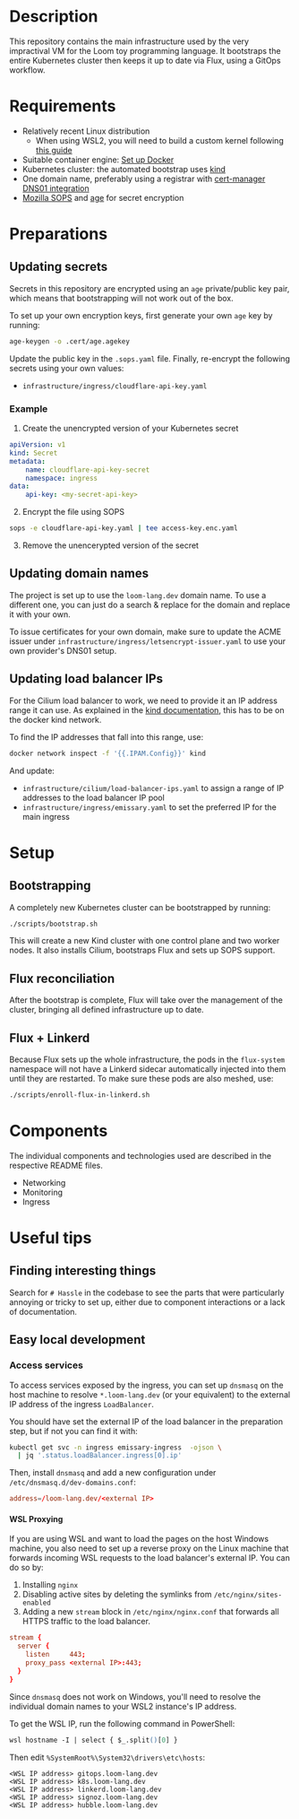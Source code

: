 # Description

This repository contains the main infrastructure used by the very impractival VM for the Loom toy programming language. It bootstraps the entire Kubernetes cluster then keeps it up to date via Flux, using a GitOps workflow.

# Requirements

- Relatively recent Linux distribution
  - When using WSL2, you will need to build a custom kernel following [this guide](https://wsl.dev/wslcilium/)
- Suitable container engine: [Set up Docker](https://docs.docker.com/engine/install/)
- Kubernetes cluster: the automated bootstrap uses [kind](https://kind.sigs.k8s.io/docs/user/quick-start/#installation)
- One domain name, preferably using a registrar with [cert-manager DNS01 integration](https://cert-manager.io/docs/configuration/acme/dns01/)
- [Mozilla SOPS](https://github.com/getsops/sops) and [age](https://github.com/FiloSottile/age) for secret encryption

# Preparations

## Updating secrets
Secrets in this repository are encrypted using an `age` private/public key pair, which means that bootstrapping will not work out of the box.

To set up your own encryption keys, first generate your own `age` key by running:

```bash
age-keygen -o .cert/age.agekey
```

Update the public key in the `.sops.yaml` file. Finally, re-encrypt the following secrets using your own values:

- `infrastructure/ingress/cloudflare-api-key.yaml`

### Example

1. Create the unencrypted version of your Kubernetes secret

```yaml
apiVersion: v1
kind: Secret
metadata:
    name: cloudflare-api-key-secret
    namespace: ingress
data:
    api-key: <my-secret-api-key>

```

2. Encrypt the file using SOPS

```bash
sops -e cloudflare-api-key.yaml | tee access-key.enc.yaml
```

3. Remove the unencerypted version of the secret

## Updating domain names

The project is set up to use the `loom-lang.dev` domain name. To use a different one, you can just do a search & replace for the domain and replace it with your own.

To issue certificates for your own domain, make sure to update the ACME issuer under `infrastructure/ingress/letsencrypt-issuer.yaml` to use your own provider's DNS01 setup.

## Updating load balancer IPs

For the Cilium load balancer to work, we need to provide it an IP address range it can use. As explained in the [kind documentation](https://kind.sigs.k8s.io/docs/user/loadbalancer/), this has to be on the docker kind network.

To find the IP addresses that fall into this range, use:

```bash
docker network inspect -f '{{.IPAM.Config}}' kind
```

And update:

- `infrastructure/cilium/load-balancer-ips.yaml` to assign a range of IP addresses to the load balancer IP pool
- `infrastructure/ingress/emissary.yaml` to set the preferred IP for the main ingress

# Setup

## Bootstrapping

A completely new Kubernetes cluster can be bootstrapped by running:

```bash
./scripts/bootstrap.sh
```

This will create a new Kind cluster with one control plane and two worker nodes. It also installs Cilium, bootstraps Flux and sets up SOPS support.

## Flux reconciliation

After the bootstrap is complete, Flux will take over the management of the cluster, bringing all defined infrastructure up to date.

## Flux + Linkerd

Because Flux sets up the whole infrastructure, the pods in the `flux-system` namespace will not have a Linkerd sidecar automatically injected into them until they are restarted. To make sure these pods are also meshed, use:

```bash
./scripts/enroll-flux-in-linkerd.sh
```

# Components

The individual components and technologies used are described in the respective README files.

- Networking
- Monitoring
- Ingress

# Useful tips

## Finding interesting things

Search for `# Hassle` in the codebase to see the parts that were particularly annoying or tricky to set up, either due to component interactions or a lack of documentation.

## Easy local development

### Access services

To access services exposed by the ingress, you can set up `dnsmasq` on the host machine to resolve `*.loom-lang.dev` (or your equivalent) to the external IP address of the ingress `LoadBalancer`.

You should have set the external IP of the load balancer in the preparation step, but if not you can find it with:

```bash
kubectl get svc -n ingress emissary-ingress  -ojson \
  | jq '.status.loadBalancer.ingress[0].ip'
```

Then, install `dnsmasq` and add a new configuration under `/etc/dnsmasq.d/dev-domains.conf`:

```conf
address=/loom-lang.dev/<external IP>
```

#### WSL Proxying

If you are using WSL and want to load the pages on the host Windows machine, you also need to set up a reverse proxy on the Linux machine that forwards incoming WSL requests to the load balancer's external IP. You can do so by:

1. Installing `nginx`
2. Disabling active sites by deleting the symlinks from `/etc/nginx/sites-enabled`
3. Adding a new `stream` block in `/etc/nginx/nginx.conf` that forwards all HTTPS traffic to the load balancer.

```conf
stream {
  server {
    listen     443;
    proxy_pass <external IP>:443;
  }
}
```

Since `dnsmasq` does not work on Windows, you'll need to resolve the individual domain names to your WSL2 instance's IP address.

To get the WSL IP, run the following command in PowerShell:

```ps
wsl hostname -I | select { $_.split()[0] }
```

Then edit `%SystemRoot%\System32\drivers\etc\hosts`:

```
<WSL IP address> gitops.loom-lang.dev
<WSL IP address> k8s.loom-lang.dev
<WSL IP address> linkerd.loom-lang.dev
<WSL IP address> signoz.loom-lang.dev
<WSL IP address> hubble.loom-lang.dev
```


